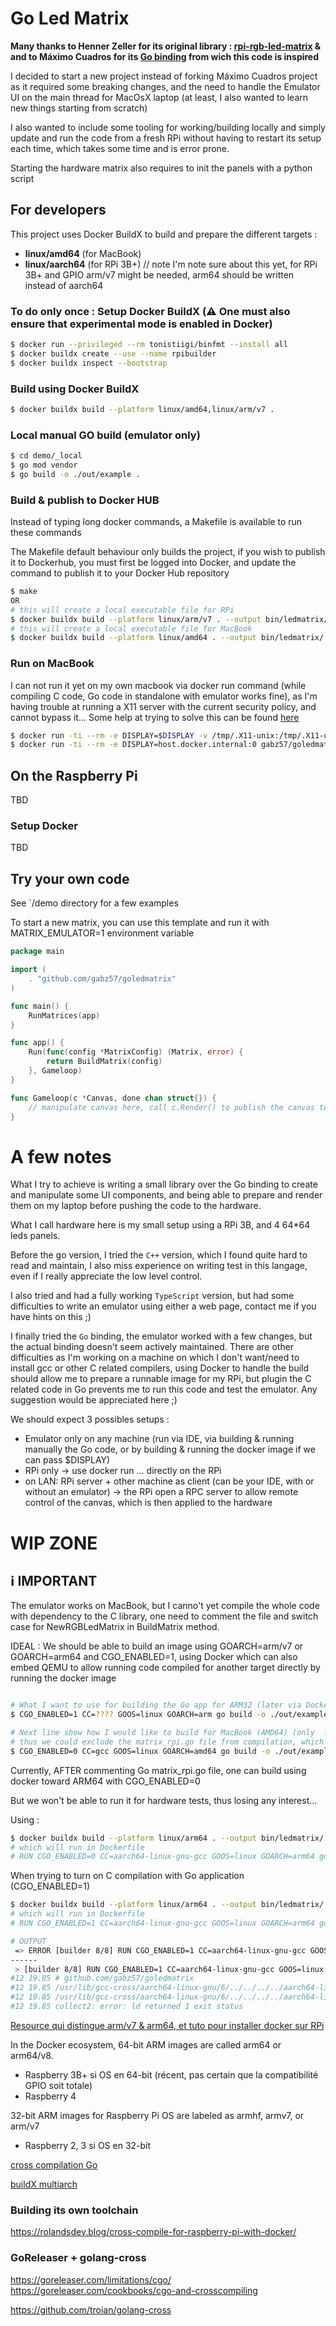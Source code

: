 # Go Led Matrix

**Many thanks to Henner Zeller for its original library : [rpi-rgb-led-matrix](https://github.com/hzeller/rpi-rgb-led-matrix) & 
and to Máximo Cuadros for its [Go binding](https://github.com/mcuadros/go-rpi-rgb-led-matrix) from wich this code is inspired**

I decided to start a new project instead of forking Máximo Cuadros project as it required some breaking changes,
and the need to handle the Emulator UI on the main thread for MacOsX laptop (at least, I also wanted to learn new things starting from scratch)

I also wanted to include some tooling for working/building locally and simply update 
and run the code from a fresh RPi without having to restart its setup each time, which takes some time and is error prone.

Starting the hardware matrix also requires to init the panels with a python script

## For developers

This project uses Docker BuildX to build and prepare the different targets :
- **linux/amd64** (for MacBook)
- **linux/aarch64** (for RPi 3B+)
// note I'm note sure about this yet, for RPi 3B+ and GPIO arm/v7 might be needed, arm64 should be written instead of aarch64

### To do only once : Setup Docker BuildX (⚠️ One must also ensure that experimental mode is enabled in Docker)
```sh
$ docker run --privileged --rm tonistiigi/binfmt --install all
$ docker buildx create --use --name rpibuilder
$ docker buildx inspect --bootstrap
```

### Build using Docker BuildX
```sh
$ docker buildx build --platform linux/amd64,linux/arm/v7 .
```

### Local manual GO build (emulator only)
```sh
$ cd demo/_local
$ go mod vendor
$ go build -o ./out/example .
```

### Build & publish to Docker HUB
Instead of typing long docker commands, a Makefile is available to run these commands

The Makefile default behaviour only builds the project, if you wish to publish it to Dockerhub, you must first be logged into Docker, and update the command to publish it to your Docker Hub repository

```sh
$ make
OR 
# this will create a local executable file for RPi
$ docker buildx build --platform linux/arm/v7 . --output bin/ledmatrix/
# this will create a local executable file for MacBook
$ docker buildx build --platform linux/amd64 . --output bin/ledmatrix/
```

### Run on MacBook
I can not run it yet on my own macbook via docker run command (while compiling C code, Go code in standalone with emulator works fine), as I'm having trouble at running a X11 server with the current security policy, and cannot bypass it...
Some help at trying to solve this can be found [here](https://gist.github.com/cschiewek/246a244ba23da8b9f0e7b11a68bf3285)
```sh
$ docker run -ti --rm -e DISPLAY=$DISPLAY -v /tmp/.X11-unix:/tmp/.X11-unix -v $HOME/.Xauthority:$HOME/.Xauthority gabz57/goledmatrix:demo
$ docker run -ti --rm -e DISPLAY=host.docker.internal:0 gabz57/goledmatrix:demo
```

## On the Raspberry Pi

TBD

### Setup Docker

TBD

## Try your own code

See `/demo directory for a few examples

To start a new matrix, you can use this template and run it with MATRIX_EMULATOR=1 environment variable

```go
package main

import (
    . "github.com/gabz57/goledmatrix"
)

func main() {
    RunMatrices(app)
}

func app() {
    Run(func(config *MatrixConfig) (Matrix, error) {
        return BuildMatrix(config)
    }, Gameloop)
}

func Gameloop(c *Canvas, done chan struct{}) {
    // manipulate canvas here, call c.Render() to publish the canvas to the matrix (Hardware or emulator)
}
```

# A few notes

What I try to achieve is writing a small library over the Go binding to create and manipulate some UI components, and being able to prepare and render them on my laptop before pushing the code to the hardware.

What I call hardware here is my small setup using a RPi 3B, and 4 64*64 leds panels.

Before the go version, I tried the `C++` version, which I found quite hard to read and maintain, I also miss experience on writing test in this langage, even if I really appreciate the low level control.

I also tried and had a fully working `TypeScript` version, but had some difficulties to write an emulator using either a web page, contact me if you have hints on this ;)

I finally tried the `Go` binding, the emulator worked with a few changes, but the actual binding doesn't seem actively maintained.
There are other difficulties as I'm working on a machine on which I don't want/need to install gcc or other C related compilers,
using Docker to handle the build should allow me to prepare a runnable image for my RPi, but plugin the C related code in Go prevents me to run this code and test the emulator. Any suggestion would be appreciated here ;)

We should expect 3 possibles setups :
- Emulator only on any machine (run via IDE, via building & running manually the Go code, or by building & running the docker image if we can pass $DISPLAY)
- RPi only -> use docker run ... directly on the RPi
- on LAN: RPi server + other machine as client (can be your IDE, with or without an emulator) -> the RPi open a RPC server to allow remote control of the canvas, which is then applied to the hardware



# WIP ZONE

## ℹ️ IMPORTANT

The emulator works on MacBook, but I canno't yet compile the whole code with dependency to the C library, one need to comment the file and switch case for NewRGBLedMatrix in BuildMatrix method.

IDEAL : We should be able to build an image using GOARCH=arm/v7 or GOARCH=arm64 and CGO_ENABLED=1, using Docker which can also embed QEMU to allow running code compiled for another target directly by running the docker image

```sh

# What I want to use for building the Go app for ARM32 (later via Docker), something like (but for 32-bit OS)
$ CGO_ENABLED=1 CC=???? GOOS=linux GOARCH=arm go build -o ./out/example/ demo.go

# Next line show how I would like to build for MacBook (AMD64) (only  for starting the emulator or server part, 
# thus we could exclude the matrix_rpi.go file from compilation, which references the libmatrix C library)
$ CGO_ENABLED=0 CC=gcc GOOS=linux GOARCH=amd64 go build -o ./out/example/ demo.go
```

Currently, AFTER commenting Go matrix_rpi.go file, one can build using docker toward ARM64 with CGO_ENABLED=0

But we won't be able to run it for hardware tests, thus losing any interest...

Using :
```sh
$ docker buildx build --platform linux/arm64 . --output bin/ledmatrix/
# which will run in Dockerfile
# RUN CGO_ENABLED=0 CC=aarch64-linux-gnu-gcc GOOS=linux GOARCH=arm64 go build -o /out/example/ .
```

When trying to turn on C compilation with Go application (CGO_ENABLED=1)
```sh
$ docker buildx build --platform linux/arm64 . --output bin/ledmatrix/
# which will run in Dockerfile
# RUN CGO_ENABLED=1 CC=aarch64-linux-gnu-gcc GOOS=linux GOARCH=arm64 go build -o /out/example/ .

# OUTPUT
 => ERROR [builder 8/8] RUN CGO_ENABLED=1 CC=aarch64-linux-gnu-gcc GOOS=linux GOARCH=arm64 go build -o /out/example/ .                                                                                            20.1s 
------                                                                                                                                                                                                                  
 > [builder 8/8] RUN CGO_ENABLED=1 CC=aarch64-linux-gnu-gcc GOOS=linux GOARCH=arm64 go build -o /out/example/ .:                                                                                                        
#12 19.85 # github.com/gabz57/goledmatrix
#12 19.85 /usr/lib/gcc-cross/aarch64-linux-gnu/6/../../../../aarch64-linux-gnu/bin/ld: skipping incompatible ../../vendor/rpi-rgb-led-matrix/lib/librgbmatrix.a when searching for -lrgbmatrix
#12 19.85 /usr/lib/gcc-cross/aarch64-linux-gnu/6/../../../../aarch64-linux-gnu/bin/ld: cannot find -lrgbmatrix
#12 19.85 collect2: error: ld returned 1 exit status

```
[Resource qui distingue arm/v7 & arm64, et tuto pour installer docker sur RPi](https://withblue.ink/2020/06/24/docker-and-docker-compose-on-raspberry-pi-os.html)

In the Docker ecosystem, 
64-bit ARM images are called arm64 or arm64/v8.
- Raspberry 3B+ si OS en 64-bit (récent, pas certain que la compatibilité GPIO soit totale)
- Raspberry 4

32-bit ARM images for Raspberry Pi OS are labeled as 
armhf, armv7, or arm/v7
- Raspberry 2, 3 si OS en 32-bit

[cross compilation Go](https://connect.ed-diamond.com/GNU-Linux-Magazine/GLMFHS-106/Utiliser-simplement-un-reseau-de-neurones-sur-Raspberry-Pi-grace-a-ONNX-et-Go)

[buildX multiarch](https://medium.com/nttlabs/buildx-multiarch-2c6c2df00ca2)


### Building its own toolchain
https://rolandsdev.blog/cross-compile-for-raspberry-pi-with-docker/
### GoReleaser + golang-cross
https://goreleaser.com/limitations/cgo/
https://goreleaser.com/cookbooks/cgo-and-crosscompiling

https://github.com/troian/golang-cross
